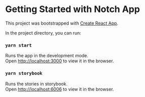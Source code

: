 # Getting Started with Notch App

This project was bootstrapped with [Create React App](https://github.com/facebook/create-react-app).


In the project directory, you can run:

### `yarn start`

Runs the app in the development mode.\
Open [http://localhost:3000](http://localhost:3000) to view it in the browser.


### `yarn storybook`

Runs the stories in storybook.\
Open [http://localhost:6006](http://localhost:6006) to view it in the browser.
